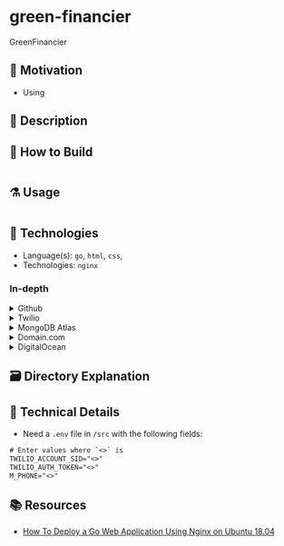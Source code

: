 # green-financier 
GreenFinancier 

## :pushpin: Motivation
- Using 

## :memo: Description

## :hammer: How to Build
```sh


```

## :alembic: Usage
```sh


```

## :microscope: Technologies
- Language(s): `go`, `html`, `css`,
- Technologies: `nginx`

### In-depth
<details>
	<summary>Github</summary>
- Github Projects
- Github Issues
- Github Code (Source Code)
- Github CODEOWNERS
</details>
<details>
	<summary>Twilio</summary>
- Send SMS
- Send SMS with Multimedia
</details>
<details>
	<summary>MongoDB Atlas</summary>
- DB
</details>
<details>
	<summary>Domain.com</summary>
- Our dope domain: https://green-financier.tech . Check it out!
- Custom Nameservers to DigitalOcean
</details>
<details>
	<summary>DigitalOcean</summary>
- Droplet
  - systemd service units ~ persistence on binary
  - nginx ~ reverse proxy
  - certbot ~ auto ssl protection
- Networking
  - DNS Routing
- Firewalls
  - ufw - Host firewall
</details>


## :card_file_box: Directory Explanation

## :blue_book: Technical Details
- Need a `.env` file in `/src` with the following fields:
```txt
# Enter values where `<>` is
TWILIO_ACCOUNT_SID="<>"
TWILIO_AUTH_TOKEN="<>"
M_PHONE="<>"
```

## :books: Resources
- [How To Deploy a Go Web Application Using Nginx on Ubuntu 18.04](https://www.digitalocean.com/community/tutorials/how-to-deploy-a-go-web-application-using-nginx-on-ubuntu-18-04)